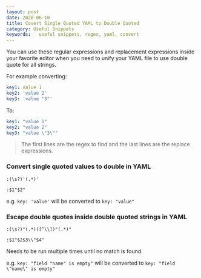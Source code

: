 ```yaml
---
layout: post
date: 2020-06-10
title: Covert Single Quoted YAML to Double Quoted
category: Useful Snippets
keywords:	useful snippets, regex, yaml, convert
---
```


You can use these regular expressions and replacement expressions inside your favorite editor when you need to unify your YAML file to use double quote for all strings.

For example converting:

```yaml
key1: value 1
key2: 'value 2'
key3: 'value "3"'
```

To:

```yaml
key1: "value 1"
key2: "value 2"
key3: "value \"3\""
```

<!--more-->

> The first lines are the regex to find and the last lines are the replace expressions.

### Convert single quoted values to double in YAML

```
:(\s?)'(.*)'

:$1"$2"
```

e.g. `key: 'value'` will be converted to `key: "value"`

### Escape double quotes inside double quoted strings in YAML

```
:(\s?)"(.*)([^\\])"(.*)"

:$1"$2$3\\"$4"
```

Needs to be run multiple times until no match is found.

e.g. `key: "field "name" is empty"` will be converted to `key: "field \"name\" is empty"`
